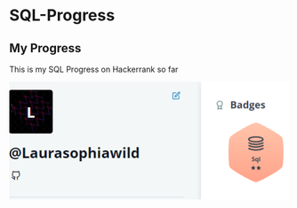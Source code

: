 # SQL-Progress
## My Progress
This is my SQL Progress on Hackerrank so far

![alt_text](https://github.com/laurawild/SQL-Progress/blob/main/stars.PNG)
